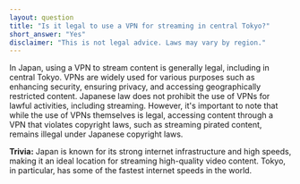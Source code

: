 ```yaml
---
layout: question
title: "Is it legal to use a VPN for streaming in central Tokyo?"
short_answer: "Yes"
disclaimer: "This is not legal advice. Laws may vary by region."
---
```


In Japan, using a VPN to stream content is generally legal, including in central Tokyo. VPNs are widely used for various purposes such as enhancing security, ensuring privacy, and accessing geographically restricted content. Japanese law does not prohibit the use of VPNs for lawful activities, including streaming. However, it's important to note that while the use of VPNs themselves is legal, accessing content through a VPN that violates copyright laws, such as streaming pirated content, remains illegal under Japanese copyright laws.

**Trivia:** Japan is known for its strong internet infrastructure and high speeds, making it an ideal location for streaming high-quality video content. Tokyo, in particular, has some of the fastest internet speeds in the world.
